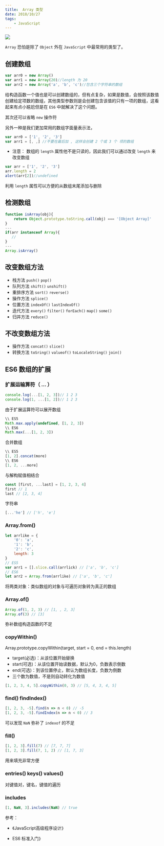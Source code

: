 ```yaml
---
title:  Array 类型 
date: 2018/10/27
tags:	
	- JavaScript
---
```


![](/img/array.jpg)

`Array` 恐怕是除了 `Object` 外在 `JavaScript` 中最常用的类型了。

<!--more-->

## 创建数组

```JavaScript
var arr0 = new Array()
var arr1 = new Array(20)//length 为 20
var arr2 = new Array('a', 'b', 'c')//包含三个字符串的数组
```

给构造函数一个值也是可以创建数组的，但有点复杂，如果是数值，会按照该数值创建给定项数的数组，其他类型参数则是会创建包含该值的只有一项的数组，这看起来有点小尴尬但是在 `ES6` 中就解决了这个问题。

其次还可以省略 `new` 操作符

另外一种是我们更加常用的数组字面量表示法，

```JavaScript
var arr0 = ['1', '2', '3']
var arr1 = [, ,] //不要在最后加 , 这样会创建 2 个或 3 个 项的数组
```

- 注意： 数组的 `length` 属性他不是只读的，因此我们可以通过改变 `length` 来改变数组

```JavaScript
var arr = ['1', '2', '3'] 
arr.length = 2
alert(arr[2])//undefined
```

利用 `length` 属性可以方便的从数组末尾添加与删除

## 检测数组

```javascript
function isArray(obj){
    return Object.prototype.toString.call(obj) === '[Object Array]'
}
---
if(arr instanceof Array){
   // 
}
---
Array.isArray()
```

## 改变数组方法

- 栈方法 `push()` `pop()` 
- 队列方法 `shift()` `unshift()`
- 重排序方法 `sort()` `reverse()`
- 操作方法 `splice()`
- 位置方法 `indexOf()` `lastIndexOf()`
- 迭代方法 `every()` `filter()` `forEach()` `map()` `some()`
- 归并方法 `reduce()`

## 不改变数组方法

- 操作方法 `concat()` `slice()` 
- 转换方法 `toSring()` `valueof()` `toLocaleString()` `join()`

## ES6 数组的扩展

### 扩展运输算符（ ... ）

```javascript
console.log(...[1, 2, 3])// 1 2 3
console.log(1, ...[1, 2])// 1 2 3
```

由于扩展运算符可以展开数组

```JavaScript
\\ ES5
Math.max.apply(undefined, [1, 2, 3])
\\ ES6
Math.max(...[1, 2, 3])
```

合并数组

```JavaScript
\\ ES5
[1, 2].concat(more)
\\ ES6
[1, 2, ...more]
```

与解构赋值相结合

```JavaScript
const [first, ...last] = [1, 2, 3, 4]
first // 1
last // [2, 3, 4]
```

字符串

```JavaScript
[...'he'] // ['h', 'e']
```

### Array.from()

```javascript
let arrlike = {
    '0': 'a',
    '1': 'b',
    '2': 'c',
    length: 3
}
// ES5
var arr1 = [].slice.call(arrlick) // ['a', 'b', 'c']
// ES6
let arr2 = Array.from(arrlike) // ['a', 'b', 'c']
```

将两类对象：类似数组的对象与可遍历对象转为真正的数组

### Array.of()

```javascript
Array.of(1, 2, 3) // [1, , 2, 3]
Array.of(3) // [3]
```

弥补数组构造函数的不足

### copyWithin()

Array.prototype.copyWithin(target, start = 0, end = this.length)

- target(必选)：从该位置开始替换
- start(可选)：从该位置开始读数据，默认为0，负数表示倒数
- end(可选)：到该位置停止，默认为数组长度，负数为倒数
- 三个数为数值，不是则自动转化为数值

```JavaScript
[1, 2, 3, 4, 5].copyWithin(0, 3) // [5, 4, 3, 4, 5]
```

### find() findIndex()

```javascript
[1, 2, 3, -5].find(n => n < 0) // -5
[1, 2, 3, -5].findIndex(n => n < 0) // 3
```

可以发现 `NaN` 弥补了 `indexof` 的不足

### fill()

```javascript
[1, 2, 3].fill(7) // [7, 7, 7]
[1, 2, 3].fill(7, 1, 2) // [1, 7, 3]
```

用来填充非常方便

### entries() keys() values()

对键值对，键名，键值的遍历

### includes

```javascript
[1, NaN, 3].includes(NaN) // true
```

参考：

- 《JavaScript高级程序设计》

- ES6 标准入门》